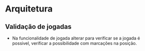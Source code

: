 # Arquitetura
## Validação de jogadas

* Na funcionalidade de jogada alterar para verificar se a jogada é possivel, verificar a possibilidade
com marcações na posição.
